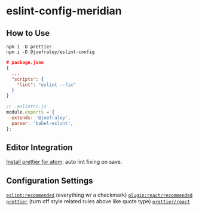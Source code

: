 # eslint-config-meridian

## How to Use

```shell
npm i -D prettier
npm i -D @joefraley/eslint-config
```

```json
# package.json
{
  ...
  "scripts": {
    "lint": "eslint --fix"
  }
}
```

```javascript
// .eslintrc.js
module.exports = {
  extends: '@joefraley',
  parser: 'babel-eslint',
};
```

## Editor Integration

[Install prettier for atom](https://atom.io/packages/prettier-atom): auto lint fixing on save.

## Configuration Settings

[`eslint:recommended`](http://eslint.org/docs/rules/) (everything w/ a checkmark)
[`plugin:react/recommended`](https://github.com/yannickcr/eslint-plugin-react#recommended)
[`prettier`](https://github.com/prettier/eslint-config-prettier#installation) (turn off style related rules above like quote type)
[`prettier/react`](https://github.com/prettier/eslint-config-prettier/blob/d0a7f0773780d87564359ef46c0b6e4e3a71a426/react.js)
